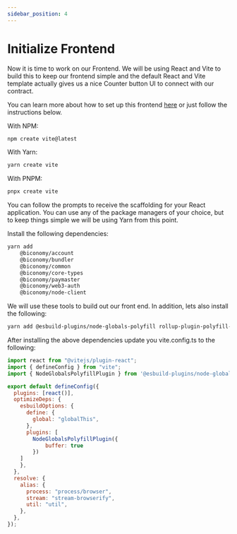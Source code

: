 ```yaml
---
sidebar_position: 4
---
```


# Initialize Frontend

Now it is time to work on our Frontend. We will be using React and Vite to build this to keep our frontend simple and the default React and Vite template actually gives us a nice Counter button UI to connect with our contract.

You can learn more about how to set up this frontend [here](https://vitejs.dev/guide/#scaffolding-your-first-vite-project) or just follow the instructions below.

With NPM:

```bash
npm create vite@latest
```

With Yarn:

```bash
yarn create vite
```

With PNPM:

```bash
pnpx create vite
```

You can follow the prompts to receive the scaffolding for your React application. You can use any of the package managers of your choice, but to keep things simple we will be using Yarn from this point.

Install the following dependencies:

```bash
yarn add
    @biconomy/account
    @biconomy/bundler
    @biconomy/common
    @biconomy/core-types
    @biconomy/paymaster
    @biconomy/web3-auth
    @biconomy/node-client
```

We will use these tools to build out our front end. In addition, lets also install the following: 

```bash
yarn add @esbuild-plugins/node-globals-polyfill rollup-plugin-polyfill-node stream-browserify
```

After installing the above dependencies update you vite.config.ts to the following:

```js
import react from "@vitejs/plugin-react";
import { defineConfig } from "vite";
import { NodeGlobalsPolyfillPlugin } from '@esbuild-plugins/node-globals-polyfill'

export default defineConfig({
  plugins: [react()],
  optimizeDeps: {
    esbuildOptions: {
      define: {
        global: "globalThis",
      },
      plugins: [
        NodeGlobalsPolyfillPlugin({
            buffer: true
        })
    ]
    },
  },
  resolve: {
    alias: {
      process: "process/browser",
      stream: "stream-browserify",
      util: "util",
    },
  },
});
```



